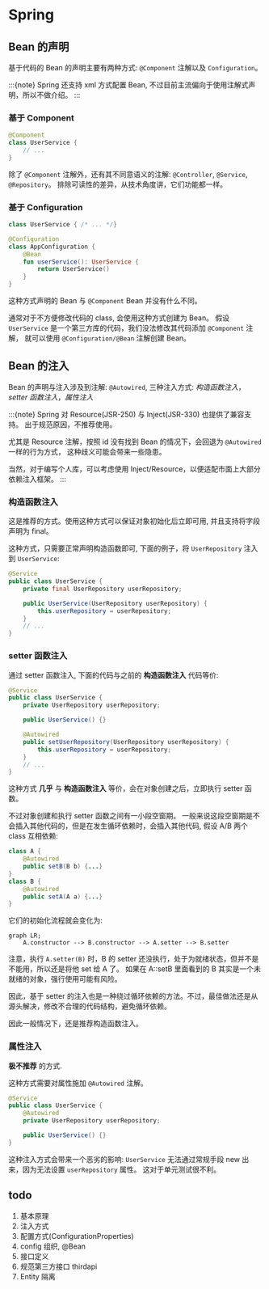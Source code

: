 # Spring

## Bean 的声明

基于代码的 Bean 的声明主要有两种方式: `@Component` 注解以及 `Configuration`。

:::{note}
Spring 还支持 xml 方式配置 Bean, 不过目前主流偏向于使用注解式声明，所以不做介绍。
:::

### 基于 Component

```kotlin
@Component
class UserService {
    // ...
}
```

除了 `@Component` 注解外，还有其不同意语义的注解: `@Controller`, `@Service`, `@Repository`。
排除可读性的差异，从技术角度讲，它们功能都一样。

### 基于 Configuration

```kotlin
class UserService { /* ... */}

@Configuration
class AppConfiguration {
    @Bean
    fun userService(): UserService {
        return UserService()
    }
}
```

这种方式声明的 Bean 与 `@Component` Bean 并没有什么不同。

通常对于不方便修改代码的 class, 会使用这种方式创建为 Bean。
假设 `UserService` 是一个第三方库的代码，我们没法修改其代码添加 `@Component` 注解，
就可以使用 `@Configuration/@Bean` 注解创建 Bean。

## Bean 的注入

Bean 的声明与注入涉及到注解: `@Autowired`, 三种注入方式: _构造函数注入_，_setter 函数注入_，_属性注入_

:::{note}
Spring 对 Resource(JSR-250) 与 Inject(JSR-330) 也提供了兼容支持。
出于规范原因，不推荐使用。

尤其是 Resource 注解，按照 id 没有找到 Bean 的情况下，会回退为 `@Autowired` 一样的行为方式，
这种歧义可能会带来一些隐患。

当然，对于编写个人库，可以考虑使用 Inject/Resource，以便适配市面上大部分依赖注入框架。
:::

### 构造函数注入

这是推荐的方式。使用这种方式可以保证对象初始化后立即可用, 并且支持将字段声明为 final。

这种方式，只需要正常声明构造函数即可, 下面的例子，将 `UserRepository` 注入到 `UserService`:

```java
@Service
public class UserService {
    private final UserRepository userRepository;

    public UserService(UserRepository userRepository) {
        this.userRepository = userRepository;
    }
    // ...
}
```

### setter 函数注入

通过 setter 函数注入, 下面的代码与之前的 **构造函数注入** 代码等价:

```java
@Service
public class UserService {
    private UserRepository userRepository;

    public UserService() {}

    @Autowired
    public setUserRepository(UserRepository userRepository) {
        this.userRepository = userRepository;
    }
    // ...
}
```

这种方式 **几乎** 与 **构造函数注入** 等价，会在对象创建之后，立即执行 setter 函数。

不过对象创建和执行 setter 函数之间有一小段空窗期。
一般来说这段空窗期是不会插入其他代码的，但是在发生循环依赖时，会插入其他代码,
假设 A/B 两个 class 互相依赖:

```java
class A {
    @Autowired
    public setB(B b) {...}
}
class B {
    @Autowired
    public setA(A a) {...}
}
```

它们的初始化流程就会变化为:

```{mermaid}
graph LR;
    A.constructor --> B.constructor --> A.setter --> B.setter
```

注意，执行 `A.setter(B)` 时，B 的 setter 还没执行，处于为就绪状态，但并不是不能用，所以还是将他 set 给 A 了。
如果在 A::setB 里面看到的 B 其实是一个未就绪的对象，强行使用可能有风险。

因此，基于 setter 的注入也是一种绕过循环依赖的方法。不过，最佳做法还是从源头解决，修改不合理的代码结构，避免循环依赖。

因此一般情况下，还是推荐构造函数注入。

### 属性注入

**极不推荐** 的方式.

这种方式需要对属性施加 `@Autowired` 注解。

```java
@Service
public class UserService {
    @Autowired
    private UserRepository userRepository;

    public UserService() {}
}
```

这种注入方式会带来一个恶劣的影响: `UserService` 无法通过常规手段 new 出来，因为无法设置 `userRepository` 属性。
这对于单元测试很不利。

## todo

1. 基本原理
2. 注入方式
3. 配置方式(ConfigurationProperties)
4. config 组织, @Bean
5. 接口定义
6. 规范第三方接口 thirdapi
7. Entity 隔离
